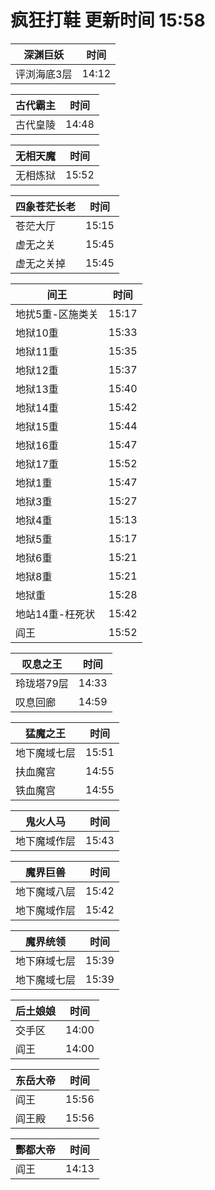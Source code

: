 # 疯狂打鞋 更新时间 15:58

| 深渊巨妖   | 时间    |
|--------|-------|
| 评浏海底3层 | 14:12 |

| 古代霸主   | 时间    |
|--------|-------|
| 古代皇陵 | 14:48 |

| 无相天魔   | 时间    |
|--------|-------|
| 无相炼狱 | 15:52 |

| 四象苍茫长老   | 时间    |
|--------|-------|
| 苍茫大厅 | 15:15 |
| 虚无之关 | 15:45 |
| 虚无之关掉 | 15:45 |

| 间王   | 时间    |
|--------|-------|
| 地扰5重-区施类关 | 15:17 |
| 地狱10重 | 15:33 |
| 地狱11重 | 15:35 |
| 地狱12重 | 15:37 |
| 地狱13重 | 15:40 |
| 地狱14重 | 15:42 |
| 地狱15重 | 15:44 |
| 地狱16重 | 15:47 |
| 地狱17重 | 15:52 |
| 地狱1重 | 15:47 |
| 地狱3重 | 15:27 |
| 地狱4重 | 15:13 |
| 地狱5重 | 15:17 |
| 地狱6重 | 15:21 |
| 地狱8重 | 15:21 |
| 地狱重 | 15:28 |
| 地站14重-枉死状 | 15:42 |
| 阎王 | 15:52 |

| 叹息之王   | 时间    |
|--------|-------|
| 玲珑塔79层 | 14:33 |
| 叹息回廊 | 14:59 |

| 猛魔之王   | 时间    |
|--------|-------|
| 地下魔域七层 | 15:51 |
| 扶血魔宫 | 14:55 |
| 铁血魔宫 | 14:55 |

| 鬼火人马   | 时间    |
|--------|-------|
| 地下魔域作层 | 15:43 |

| 魔界巨兽   | 时间    |
|--------|-------|
| 地下魔域八层 | 15:42 |
| 地下魔域作层 | 15:42 |

| 魔界统领   | 时间    |
|--------|-------|
| 地下麻域七层 | 15:39 |
| 地下魔域七层 | 15:39 |

| 后土娘娘   | 时间    |
|--------|-------|
| 交手区 | 14:00 |
| 阎王 | 14:00 |

| 东岳大帝   | 时间    |
|--------|-------|
| 阎王 | 15:56 |
| 阎王殿 | 15:56 |

| 酆都大帝   | 时间    |
|--------|-------|
| 阎王 | 14:13 |